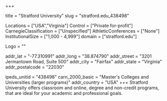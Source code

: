 
+++

title = "Stratford University"
slug = "stratford.edu_438498"

Locations = ["USA","Virginia"]
Control = ["Private for-profit"]
CarnegieClassification = ["Unspecified"]
AthleticConferences = ["None"]
InstitutionalSize = ["1,000 - 4,999"]
domain = ["stratford.edu"]

Logo = ""

addr_lat = "-77.310991"
addr_long = "38.874790"
addr_street = "3201 Jermantown Road, Suite 500"
addr_city = "Fairfax"
addr_state = "Virginia"
addr_postalcode = "22030"

ipeds_unitid = "438498"
carn_2000_basic = "Master's Colleges and Universities (larger programs)"
addr_country = "USA"
+++
    Stratford University offers classroom and online, degree and non-credit programs, that are ideal for your academic and professional goals.
